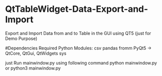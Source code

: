 # QtTableWidget-Data-Export-and-Import
Export and Import Data from and to Table in the GUI using QT5 (just for Demo Purpose)

#Dependencies
Required Python Modules:
csv
pandas
fromm PyQt5 -> QtCore, QtGui, QtWidgets
sys

just Run mainwindow.py using following command
python mainwindow.py
or
python3 mainwindow.py

